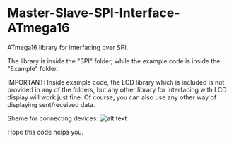 # Master-Slave-SPI-Interface-ATmega16
ATmega16 library for interfacing over SPI.

The library is inside the "SPI" folder, while the example code is inside the "Example" folder.

IMPORTANT: Inside example code, the LCD library which is included is not provided in any of the folders, but any other library for interfacing with LCD display will work just fine. Of course, you can also use any other way of displaying sent/received data.

Sheme for connecting devices:
![alt text](https://github.com/[username]/[reponame]/blob/[branch]/image.jpg?raw=true)

Hope this code helps you.

